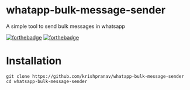 # whatapp-bulk-message-sender
A simple tool to send bulk messages in whatsapp

[![forthebadge](https://forthebadge.com/images/badges/made-with-javascript.svg)](https://forthebadge.com)
[![forthebadge](https://forthebadge.com/images/badges/made-with-python.svg)](https://forthebadge.com)

# Installation
```
git clone https://github.com/krishpranav/whatapp-bulk-message-sender
cd whatsapp-bulk-message-sender
```
